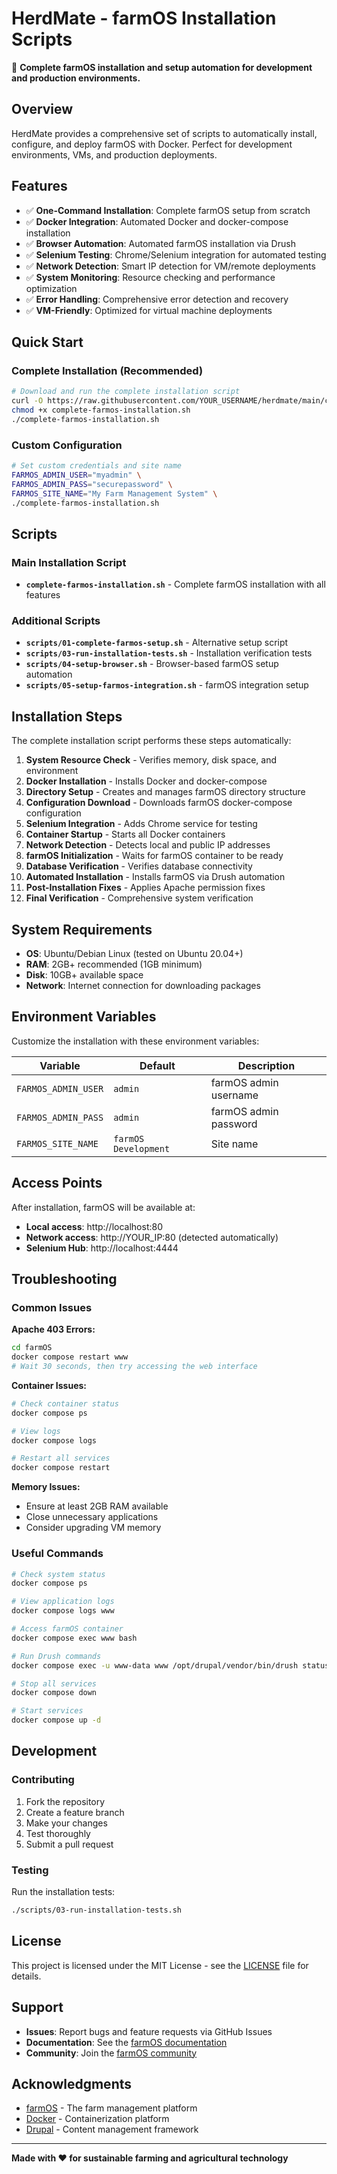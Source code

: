 # HerdMate - farmOS Installation Scripts

🚀 **Complete farmOS installation and setup automation for development and production environments.**

## Overview

HerdMate provides a comprehensive set of scripts to automatically install, configure, and deploy farmOS with Docker. Perfect for development environments, VMs, and production deployments.

## Features

- ✅ **One-Command Installation**: Complete farmOS setup from scratch
- ✅ **Docker Integration**: Automated Docker and docker-compose installation
- ✅ **Browser Automation**: Automated farmOS installation via Drush
- ✅ **Selenium Testing**: Chrome/Selenium integration for automated testing
- ✅ **Network Detection**: Smart IP detection for VM/remote deployments
- ✅ **System Monitoring**: Resource checking and performance optimization
- ✅ **Error Handling**: Comprehensive error detection and recovery
- ✅ **VM-Friendly**: Optimized for virtual machine deployments

## Quick Start

### Complete Installation (Recommended)

```bash
# Download and run the complete installation script
curl -O https://raw.githubusercontent.com/YOUR_USERNAME/herdmate/main/complete-farmos-installation.sh
chmod +x complete-farmos-installation.sh
./complete-farmos-installation.sh
```

### Custom Configuration

```bash
# Set custom credentials and site name
FARMOS_ADMIN_USER="myadmin" \
FARMOS_ADMIN_PASS="securepassword" \
FARMOS_SITE_NAME="My Farm Management System" \
./complete-farmos-installation.sh
```

## Scripts

### Main Installation Script

- **`complete-farmos-installation.sh`** - Complete farmOS installation with all features

### Additional Scripts

- **`scripts/01-complete-farmos-setup.sh`** - Alternative setup script
- **`scripts/03-run-installation-tests.sh`** - Installation verification tests
- **`scripts/04-setup-browser.sh`** - Browser-based farmOS setup automation
- **`scripts/05-setup-farmos-integration.sh`** - farmOS integration setup

## Installation Steps

The complete installation script performs these steps automatically:

1. **System Resource Check** - Verifies memory, disk space, and environment
2. **Docker Installation** - Installs Docker and docker-compose
3. **Directory Setup** - Creates and manages farmOS directory structure
4. **Configuration Download** - Downloads farmOS docker-compose configuration
5. **Selenium Integration** - Adds Chrome service for testing
6. **Container Startup** - Starts all Docker containers
7. **Network Detection** - Detects local and public IP addresses
8. **farmOS Initialization** - Waits for farmOS container to be ready
9. **Database Verification** - Verifies database connectivity
10. **Automated Installation** - Installs farmOS via Drush automation
11. **Post-Installation Fixes** - Applies Apache permission fixes
12. **Final Verification** - Comprehensive system verification

## System Requirements

- **OS**: Ubuntu/Debian Linux (tested on Ubuntu 20.04+)
- **RAM**: 2GB+ recommended (1GB minimum)
- **Disk**: 10GB+ available space
- **Network**: Internet connection for downloading packages

## Environment Variables

Customize the installation with these environment variables:

| Variable | Default | Description |
|----------|---------|-------------|
| `FARMOS_ADMIN_USER` | `admin` | farmOS admin username |
| `FARMOS_ADMIN_PASS` | `admin` | farmOS admin password |
| `FARMOS_SITE_NAME` | `farmOS Development` | Site name |

## Access Points

After installation, farmOS will be available at:

- **Local access**: http://localhost:80
- **Network access**: http://YOUR_IP:80 (detected automatically)
- **Selenium Hub**: http://localhost:4444

## Troubleshooting

### Common Issues

**Apache 403 Errors:**
```bash
cd farmOS
docker compose restart www
# Wait 30 seconds, then try accessing the web interface
```

**Container Issues:**
```bash
# Check container status
docker compose ps

# View logs
docker compose logs

# Restart all services
docker compose restart
```

**Memory Issues:**
- Ensure at least 2GB RAM available
- Close unnecessary applications
- Consider upgrading VM memory

### Useful Commands

```bash
# Check system status
docker compose ps

# View application logs
docker compose logs www

# Access farmOS container
docker compose exec www bash

# Run Drush commands
docker compose exec -u www-data www /opt/drupal/vendor/bin/drush status

# Stop all services
docker compose down

# Start services
docker compose up -d
```

## Development

### Contributing

1. Fork the repository
2. Create a feature branch
3. Make your changes
4. Test thoroughly
5. Submit a pull request

### Testing

Run the installation tests:
```bash
./scripts/03-run-installation-tests.sh
```

## License

This project is licensed under the MIT License - see the [LICENSE](LICENSE) file for details.

## Support

- **Issues**: Report bugs and feature requests via GitHub Issues
- **Documentation**: See the [farmOS documentation](https://farmOS.org/guide/)
- **Community**: Join the [farmOS community](https://farmOS.org/community/)

## Acknowledgments

- [farmOS](https://farmOS.org/) - The farm management platform
- [Docker](https://docker.com/) - Containerization platform
- [Drupal](https://drupal.org/) - Content management framework

---

**Made with ❤️ for sustainable farming and agricultural technology**
